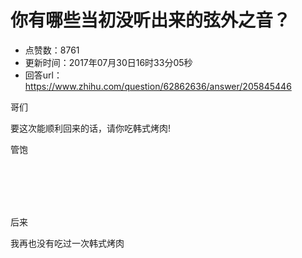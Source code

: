 # 你有哪些当初没听出来的弦外之音？
- 点赞数：8761
- 更新时间：2017年07月30日16时33分05秒
- 回答url：https://www.zhihu.com/question/62862636/answer/205845446
<body>
 <p data-pid="DpfpWrC-">哥们</p>
 <p data-pid="atGLlE8g">要这次能顺利回来的话，请你吃韩式烤肉!</p>
 <p data-pid="FqhkZJRU">管饱</p>
 <br>
 <br>
 <br>
 <br>
 <p data-pid="O6AAd60g">后来</p>
 <p data-pid="tSKV4rTW">我再也没有吃过一次韩式烤肉</p>
</body>